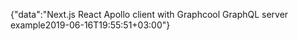 {"data":"Next.js React Apollo client with Graphcool GraphQL server example2019-06-16T19:55:51+03:00"}
